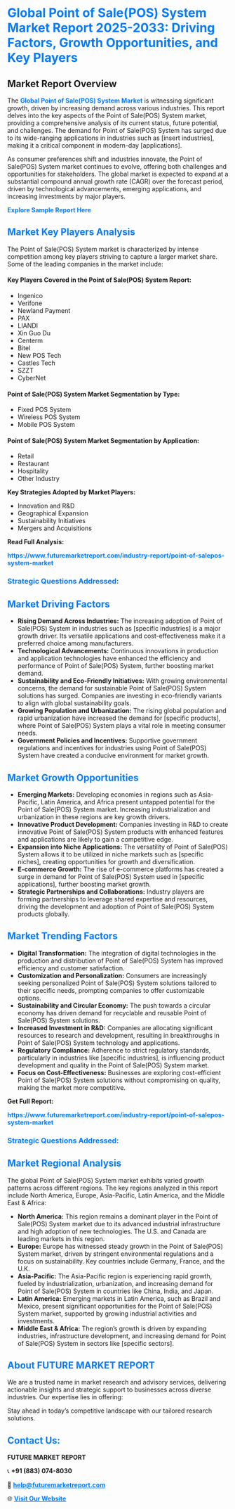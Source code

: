 <h1 style="color: #007BFF;">Global Point of Sale(POS) System Market Report 2025-2033: Driving Factors, Growth Opportunities, and Key Players</h1>

<section id="overview">
<h2>Market Report Overview</h2>
<p>The <a href="https://www.futuremarketreport.com/industry-report/point-of-salepos-system-market" style="color: #007BFF; text-decoration: none;"><strong>Global Point of Sale(POS) System Market</strong></a> is witnessing significant growth, driven by increasing demand across various industries. This report delves into the key aspects of the Point of Sale(POS) System market, providing a comprehensive analysis of its current status, future potential, and challenges. The demand for Point of Sale(POS) System has surged due to its wide-ranging applications in industries such as [insert industries], making it a critical component in modern-day [applications].</p>
<p>As consumer preferences shift and industries innovate, the Point of Sale(POS) System market continues to evolve, offering both challenges and opportunities for stakeholders. The global market is expected to expand at a substantial compound annual growth rate (CAGR) over the forecast period, driven by technological advancements, emerging applications, and increasing investments by major players.</p>
</section>

<section id="overview">
<p><a href="https://www.futuremarketreport.com/request-sample/reportId=26420" style="color: #007BFF; text-decoration: none;"><strong>Explore Sample Report Here</strong></a></p>
</section>

<section id="key-players">
<h2 style="color: #007BFF;">Market Key Players Analysis</h2>
<p>The Point of Sale(POS) System market is characterized by intense competition among key players striving to capture a larger market share. Some of the leading companies in the market include:</p>
<h4>Key Players Covered in the Point of Sale(POS) System Report:</h4>
<ul><li>Ingenico</li><li>Verifone</li><li>Newland Payment</li><li>PAX</li><li>LIANDI</li><li>Xin Guo Du</li><li>Centerm</li><li>Bitel</li><li>New POS Tech</li><li>Castles Tech</li><li>SZZT</li><li>CyberNet</li></ul>
<h4>Point of Sale(POS) System Market Segmentation by Type:</h4>
<ul><li>Fixed POS System</li><li>Wireless POS System</li><li>Mobile POS System</li></ul>

<h4>Point of Sale(POS) System Market Segmentation by Application:</h4>
<ul><li>Retail</li><li>Restaurant</li><li>Hospitality</li><li>Other Industry</li></ul>
<p><strong>Key Strategies Adopted by Market Players:</strong></p>
<ul>
<li>Innovation and R&D</li>
<li>Geographical Expansion</li>
<li>Sustainability Initiatives</li>
<li>Mergers and Acquisitions</li>
</ul>
</section>

<section>
<p><strong>Read Full Analysis: </strong></p><a href="https://www.futuremarketreport.com/industry-report/point-of-salepos-system-market" style="color: #007BFF; text-decoration: none;"><strong>https://www.futuremarketreport.com/industry-report/point-of-salepos-system-market</strong></a>
<h3 style="color: #007BFF;">Strategic Questions Addressed:</h3>
</section>

<section id="driving-factors">
<h2 style="color: #007BFF;">Market Driving Factors</h2>
<ul>
<li><strong>Rising Demand Across Industries:</strong> The increasing adoption of Point of Sale(POS) System in industries such as [specific industries] is a major growth driver. Its versatile applications and cost-effectiveness make it a preferred choice among manufacturers.</li>
<li><strong>Technological Advancements:</strong> Continuous innovations in production and application technologies have enhanced the efficiency and performance of Point of Sale(POS) System, further boosting market demand.</li>
<li><strong>Sustainability and Eco-Friendly Initiatives:</strong> With growing environmental concerns, the demand for sustainable Point of Sale(POS) System solutions has surged. Companies are investing in eco-friendly variants to align with global sustainability goals.</li>
<li><strong>Growing Population and Urbanization:</strong> The rising global population and rapid urbanization have increased the demand for [specific products], where Point of Sale(POS) System plays a vital role in meeting consumer needs.</li>
<li><strong>Government Policies and Incentives:</strong> Supportive government regulations and incentives for industries using Point of Sale(POS) System have created a conducive environment for market growth.</li>
</ul>
</section>

<section id="growth-opportunities">
<h2 style="color: #007BFF;">Market Growth Opportunities</h2>
<ul>
<li><strong>Emerging Markets:</strong> Developing economies in regions such as Asia-Pacific, Latin America, and Africa present untapped potential for the Point of Sale(POS) System market. Increasing industrialization and urbanization in these regions are key growth drivers.</li>
<li><strong>Innovative Product Development:</strong> Companies investing in R&D to create innovative Point of Sale(POS) System products with enhanced features and applications are likely to gain a competitive edge.</li>
<li><strong>Expansion into Niche Applications:</strong> The versatility of Point of Sale(POS) System allows it to be utilized in niche markets such as [specific niches], creating opportunities for growth and diversification.</li>
<li><strong>E-commerce Growth:</strong> The rise of e-commerce platforms has created a surge in demand for Point of Sale(POS) System used in [specific applications], further boosting market growth.</li>
<li><strong>Strategic Partnerships and Collaborations:</strong> Industry players are forming partnerships to leverage shared expertise and resources, driving the development and adoption of Point of Sale(POS) System products globally.</li>
</ul>
</section>

<section id="trending-factors">
<h2 style="color: #007BFF;">Market Trending Factors</h2>
<ul>
<li><strong>Digital Transformation:</strong> The integration of digital technologies in the production and distribution of Point of Sale(POS) System has improved efficiency and customer satisfaction.</li>
<li><strong>Customization and Personalization:</strong> Consumers are increasingly seeking personalized Point of Sale(POS) System solutions tailored to their specific needs, prompting companies to offer customizable options.</li>
<li><strong>Sustainability and Circular Economy:</strong> The push towards a circular economy has driven demand for recyclable and reusable Point of Sale(POS) System solutions.</li>
<li><strong>Increased Investment in R&D:</strong> Companies are allocating significant resources to research and development, resulting in breakthroughs in Point of Sale(POS) System technology and applications.</li>
<li><strong>Regulatory Compliance:</strong> Adherence to strict regulatory standards, particularly in industries like [specific industries], is influencing product development and quality in the Point of Sale(POS) System market.</li>
<li><strong>Focus on Cost-Effectiveness:</strong> Businesses are exploring cost-efficient Point of Sale(POS) System solutions without compromising on quality, making the market more competitive.</li>
</ul>
</section>

<section>
<p><strong>Get Full Report: </strong></p><a href="https://www.futuremarketreport.com/industry-report/point-of-salepos-system-market" style="color: #007BFF; text-decoration: none;"><strong>https://www.futuremarketreport.com/industry-report/point-of-salepos-system-market</strong></a>
<h3 style="color: #007BFF;">Strategic Questions Addressed:</h3>
</section>


<section id="regional-analysis">
<h2 style="color: #007BFF;">Market Regional Analysis</h2>
<p>The global Point of Sale(POS) System market exhibits varied growth patterns across different regions. The key regions analyzed in this report include North America, Europe, Asia-Pacific, Latin America, and the Middle East & Africa:</p>
<ul>
<li><strong>North America:</strong> This region remains a dominant player in the Point of Sale(POS) System market due to its advanced industrial infrastructure and high adoption of new technologies. The U.S. and Canada are leading markets in this region.</li>
<li><strong>Europe:</strong> Europe has witnessed steady growth in the Point of Sale(POS) System market, driven by stringent environmental regulations and a focus on sustainability. Key countries include Germany, France, and the U.K.</li>
<li><strong>Asia-Pacific:</strong> The Asia-Pacific region is experiencing rapid growth, fueled by industrialization, urbanization, and increasing demand for Point of Sale(POS) System in countries like China, India, and Japan.</li>
<li><strong>Latin America:</strong> Emerging markets in Latin America, such as Brazil and Mexico, present significant opportunities for the Point of Sale(POS) System market, supported by growing industrial activities and investments.</li>
<li><strong>Middle East & Africa:</strong> The region’s growth is driven by expanding industries, infrastructure development, and increasing demand for Point of Sale(POS) System in sectors like [specific sectors].</li>
</ul>
</section>

<footer>
<h2 style="color: #007BFF;">About FUTURE MARKET REPORT</h2>
<p>We are a trusted name in market research and advisory services, delivering actionable insights and strategic support to businesses across diverse industries. Our expertise lies in offering:</p>

<p>Stay ahead in today’s competitive landscape with our tailored research solutions.</p>

<h2 style="color: #007BFF;">Contact Us:</h2>
<p><strong>FUTURE MARKET REPORT</strong></p>
<p>📞 <strong>+91 (883) 074-8030</strong></p>
<p>📧 <strong><a href="mailto:help@futuremarketreport.com" style="color: #007BFF;">help@futuremarketreport.com</a></strong></p>
<p>🌐 <strong><a href="https://www.futuremarketreport.com/" style="color: #007BFF;">Visit Our Website</a></strong></p>
</footer>